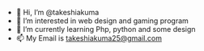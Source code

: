 - 👋 Hi, I’m @takeshiakuma
- 👀 I’m interested in web design and gaming program
- 🌱 I’m currently learning Php, python and some design
- 📫 My Email is takeshiakuma25@gmail.com

<!---
takeshiakuma/takeshiakuma is a ✨ special ✨ repository because its `README.md` (this file) appears on your GitHub profile.
You can click the Preview link to take a look at your changes.
--->

